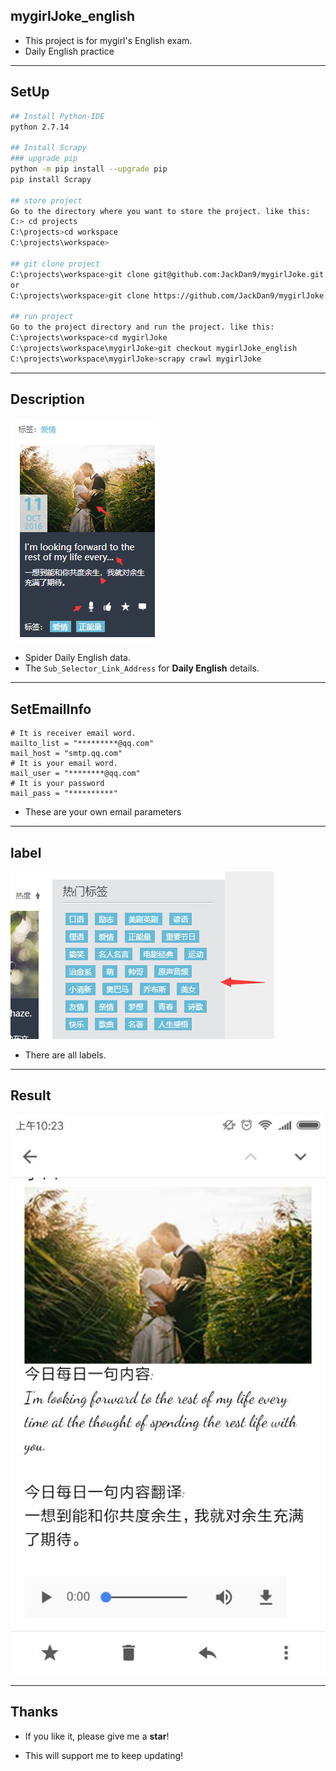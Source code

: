 

## mygirlJoke_english
- This project is for mygirl's English exam.
- Daily English practice

------

## SetUp
```bash
## Install Python-IDE
python 2.7.14

## Install Scrapy
### upgrade pip
python -m pip install --upgrade pip
pip install Scrapy

## store project
Go to the directory where you want to store the project. like this:
C:> cd projects
C:\projects>cd workspace
C:\projects\workspace>

## git clone project
C:\projects\workspace>git clone git@github.com:JackDan9/mygirlJoke.git
or
C:\projects\workspace>git clone https://github.com/JackDan9/mygirlJoke.git

## run project
Go to the project directory and run the project. like this:
C:\projects\workspace>cd mygirlJoke
C:\projects\workspace\mygirlJoke>git checkout mygirlJoke_english
C:\projects\workspace\mygirlJoke>scrapy crawl mygirlJoke
```

-----

## Description

![english_description][5]

- Spider Daily English data.
- The `Sub_Selector_Link_Address` for **Daily English** details.

------

## SetEmailInfo
```
# It is receiver email word.
mailto_list = "*********@qq.com"
mail_host = "smtp.qq.com"
# It is your email word.
mail_user = "********@qq.com"
# It is your password
mail_pass = "**********"
```
- These are your own email parameters

------

## label

![all_type_labels][6]

- There are all labels.

------

## Result

![english_result][7]

------



## Thanks
- If you like it, please give me a **star**!
- This will support me to keep updating!


  [1]: https://github.com/lianghonglei
  [2]: https://www.python.org/downloads/release/python-2714/
  [3]: ./images/description.png "description.png"
  [4]: ./images/result.jpg "result.jpg"
  [5]: ./images/english_description.png "english_description.png"
  [6]: ./images/mygirl_english_label.png "mygirl_english_label.png"
  [7]: ./images/mygirlJoke_english.jpg "mygirlJoke_english.jpg"